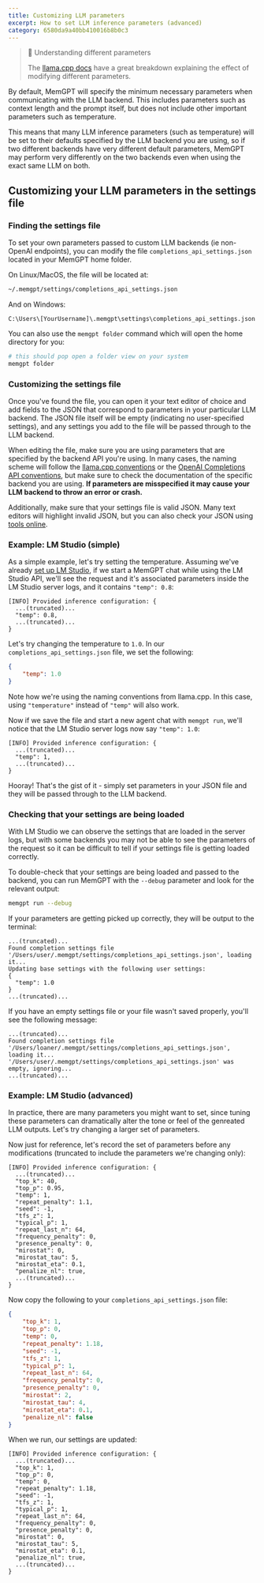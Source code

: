 ```yaml
---
title: Customizing LLM parameters
excerpt: How to set LLM inference parameters (advanced)
category: 6580da9a40bb410016b8b0c3 
---
```


> 📘 Understanding different parameters
>
> The [llama.cpp docs](https://github.com/ggerganov/llama.cpp/blob/master/examples/main/README.md) have a great breakdown explaining the effect of modifying different parameters.

By default, MemGPT will specify the minimum necessary parameters when communicating with the LLM backend. This includes parameters such as context length and the prompt itself, but does not include other important parameters such as temperature.

This means that many LLM inference parameters (such as temperature) will be set to their defaults specified by the LLM backend you are using, so if two different backends have very different default parameters, MemGPT may perform very differently on the two backends even when using the exact same LLM on both.

## Customizing your LLM parameters in the settings file

### Finding the settings file

To set your own parameters passed to custom LLM backends (ie non-OpenAI endpoints), you can modify the file `completions_api_settings.json` located in your MemGPT home folder. 

On Linux/MacOS, the file will be located at:
```sh
~/.memgpt/settings/completions_api_settings.json
```

And on Windows:
```batch
C:\Users\[YourUsername]\.memgpt\settings\completions_api_settings.json
```

You can also use the `memgpt folder` command which will open the home directory for you:
```sh
# this should pop open a folder view on your system
memgpt folder
```

### Customizing the settings file

Once you've found the file, you can open it your text editor of choice and add fields to the JSON that correspond to parameters in your particular LLM backend. The JSON file itself will be empty (indicating no user-specified settings), and any settings you add to the file will be passed through to the LLM backend.

When editing the file, make sure you are using parameters that are specified by the backend API you're using. In many cases, the naming scheme will follow the [llama.cpp conventions](https://github.com/ggerganov/llama.cpp/blob/master/examples/main/README.md) or the [OpenAI Completions API conventions](https://platform.openai.com/docs/api-reference/completions/create), but make sure to check the documentation of the specific backend you are using. **If parameters are misspecified it may cause your LLM backend to throw an error or crash.**

Additionally, make sure that your settings file is valid JSON. Many text editors will highlight invalid JSON, but you can also check your JSON using [tools online](https://jsonformatter.org/). 

### Example: LM Studio (simple)

As a simple example, let's try setting the temperature. Assuming we've already [set up LM Studio](lmstudio), if we start a MemGPT chat while using the LM Studio API, we'll see the request and it's associated parameters inside the LM Studio server logs, and it contains `"temp": 0.8`:
```
[INFO] Provided inference configuration: {
  ...(truncated)...
  "temp": 0.8,
  ...(truncated)...
}
```

Let's try changing the temperature to `1.0`. In our `completions_api_settings.json` file, we set the following:
```json
{
    "temp": 1.0
}
``` 
Note how we're using the naming conventions from llama.cpp. In this case, using `"temperature"` instead of `"temp"` will also work.

Now if we save the file and start a new agent chat with `memgpt run`, we'll notice that the LM Studio server logs now say `"temp": 1.0`:
```
[INFO] Provided inference configuration: {
  ...(truncated)...
  "temp": 1,
  ...(truncated)...
}
```

Hooray! That's the gist of it - simply set parameters in your JSON file and they will be passed through to the LLM backend.

### Checking that your settings are being loaded

With LM Studio we can observe the settings that are loaded in the server logs, but with some backends you may not be able to see the parameters of the request so it can be difficult to tell if your settings file is getting loaded correctly.

To double-check that your settings are being loaded and passed to the backend, you can run MemGPT with the `--debug` parameter and look for the relevant output:
```sh
memgpt run --debug
```

If your parameters are getting picked up correctly, they will be output to the terminal:
```
...(truncated)...
Found completion settings file '/Users/user/.memgpt/settings/completions_api_settings.json', loading it...
Updating base settings with the following user settings:
{
  "temp": 1.0
}
...(truncated)...
```

If you have an empty settings file or your file wasn't saved properly, you'll see the following message:
```
...(truncated)...
Found completion settings file '/Users/loaner/.memgpt/settings/completions_api_settings.json', loading it...
'/Users/user/.memgpt/settings/completions_api_settings.json' was empty, ignoring...
...(truncated)...
```

### Example: LM Studio (advanced)

In practice, there are many parameters you might want to set, since tuning these parameters can dramatically alter the tone or feel of the genreated LLM outputs. Let's try changing a larger set of parameters.

Now just for reference, let's record the set of parameters before any modifications (truncated to include the parameters we're changing only):
```
[INFO] Provided inference configuration: {
  ...(truncated)...
  "top_k": 40,
  "top_p": 0.95,
  "temp": 1,
  "repeat_penalty": 1.1,
  "seed": -1,
  "tfs_z": 1,
  "typical_p": 1,
  "repeat_last_n": 64,
  "frequency_penalty": 0,
  "presence_penalty": 0,
  "mirostat": 0,
  "mirostat_tau": 5,
  "mirostat_eta": 0.1,
  "penalize_nl": true,
  ...(truncated)...
}
```

Now copy the following to your `completions_api_settings.json` file:
```json
{
    "top_k": 1,
    "top_p": 0,
    "temp": 0,
    "repeat_penalty": 1.18,
    "seed": -1,
    "tfs_z": 1,
    "typical_p": 1,
    "repeat_last_n": 64,
    "frequency_penalty": 0,
    "presence_penalty": 0,
    "mirostat": 2,
    "mirostat_tau": 4,
    "mirostat_eta": 0.1,
    "penalize_nl": false
}
```

When we run, our settings are updated:
```
[INFO] Provided inference configuration: {
  ...(truncated)...
  "top_k": 1,
  "top_p": 0,
  "temp": 0,
  "repeat_penalty": 1.18,
  "seed": -1,
  "tfs_z": 1,
  "typical_p": 1,
  "repeat_last_n": 64,
  "frequency_penalty": 0,
  "presence_penalty": 0,
  "mirostat": 0,
  "mirostat_tau": 5,
  "mirostat_eta": 0.1,
  "penalize_nl": true,
  ...(truncated)...
}
```